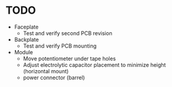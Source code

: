 # TODO
 - Faceplate
	 - Test and verify second PCB revision
 - Backplate
	 - Test and verify PCB mounting
 - Module
     - Move potentiometer under tape holes
	 - Adjust electrolytic capacitor placement to minimize height (horizontal mount)
	 - power connector (barrel)